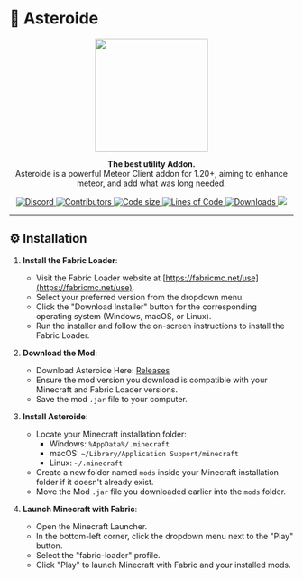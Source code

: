 # 🚀 Asteroide

<div align="center">
  <img src="https://github.com/asteroide-development/Asteroide/blob/master/icon.png?raw=true" width="200">
</div>
<p align="center">
  <strong>The best utility Addon.</strong>
  <br>
Asteroide is a powerful Meteor Client addon for 1.20+, aiming to enhance meteor, and add what was long needed.
</p>


<div align="center">
<a href="https://discord.gg/QFHCFynpkY">
  <img alt="Discord" src="https://img.shields.io/discord/1334963147702014043?label=Discord&logo=discord&style=flat-square">
</a>
  <a href="https://github.com/asteroide-development/Asteroide/graphs/contributors">
    <img alt="Contributors" src="https://img.shields.io/github/contributors/asteroide-development/Asteroide?style=flat-square">
  </a>
  <a href="https://github.com/asteroide-development/Asteroide">
    <img alt="Code size" src="https://img.shields.io/github/languages/code-size/asteroide-development/Asteroide?style=flat-square">
  </a>
  <a href="https://github.com/asteroide-development/Asteroide">
    <img alt="Lines of Code" src="https://tokei.rs/b1/github/asteroide-development/Asteroide?style=flat-square">
  </a>
  <a href="https://github.com/asteroide-development/Asteroide/releases">
    <img alt="Downloads" src="https://img.shields.io/github/downloads/asteroide-development/asteroide/total?color=red&style=flat-square">
  </a>
  <a href="https://discord.gg/QFzE3UzdpQ">
    <img src="https://invidget.switchblade.xyz/QFzE3UzdpQ">
</a>  
</div>


---

## ⚙️ Installation

1. **Install the Fabric Loader**:

    - Visit the Fabric Loader website at [https://fabricmc.net/use](https://fabricmc.net/use).
    - Select your preferred version from the dropdown menu.
    - Click the "Download Installer" button for the corresponding operating system (Windows, macOS, or Linux).
    - Run the installer and follow the on-screen instructions to install the Fabric Loader.

2. **Download the Mod**:

    - Download Asteroide Here: [Releases](https://github.com/asteroide-development/Asteroide/releases)
    - Ensure the mod version you download is compatible with your Minecraft and Fabric Loader versions.
    - Save the mod `.jar` file to your computer.

3. **Install Asteroide**:

    - Locate your Minecraft installation folder:
        - Windows: `%AppData%/.minecraft`
        - macOS: `~/Library/Application Support/minecraft`
        - Linux: `~/.minecraft`
    - Create a new folder named `mods` inside your Minecraft installation folder if it doesn't already exist.
    - Move the Mod `.jar` file you downloaded earlier into the `mods` folder.

4. **Launch Minecraft with Fabric**:

    - Open the Minecraft Launcher.
    - In the bottom-left corner, click the dropdown menu next to the "Play" button.
    - Select the "fabric-loader" profile.
    - Click "Play" to launch Minecraft with Fabric and your installed mods.

